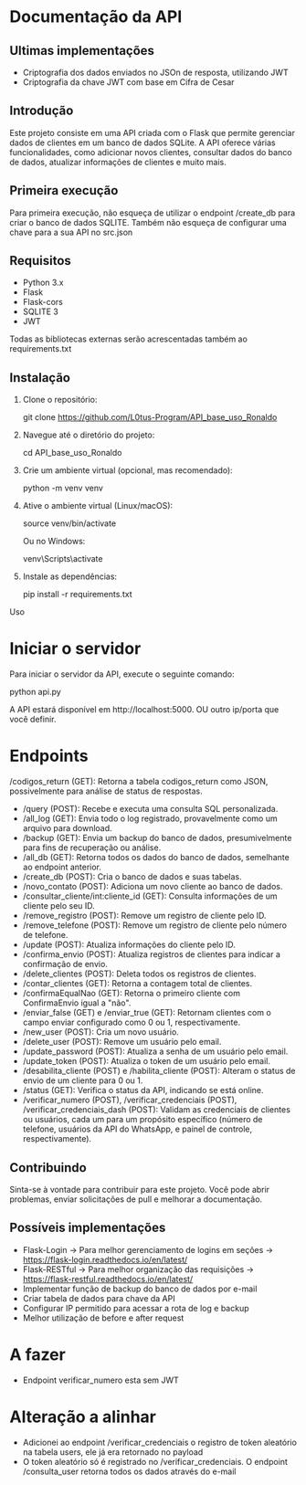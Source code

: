 # Documentação da API

## Ultimas implementações

- Criptografia dos dados enviados no JSOn de resposta, utilizando JWT
- Criptografia da chave JWT com base em Cifra de Cesar

## Introdução

Este projeto consiste em uma API criada com o Flask que permite gerenciar dados de clientes em um banco de dados SQLite. A API oferece várias funcionalidades, como adicionar novos clientes, consultar dados do banco de dados, atualizar informações de clientes e muito mais.

## Primeira execução

Para primeira execução, não esqueça de utilizar o endpoint /create_db para criar o banco de dados SQLITE.
Também não esqueça de configurar uma chave para a sua API no src.json

## Requisitos

- Python 3.x
- Flask
- Flask-cors
- SQLITE 3
- JWT
  

Todas as bibliotecas externas serão acrescentadas também ao requirements.txt

## Instalação

1. Clone o repositório:

   git clone https://github.com/L0tus-Program/API_base_uso_Ronaldo

2. Navegue até o diretório do projeto:

   cd API_base_uso_Ronaldo

3. Crie um ambiente virtual (opcional, mas recomendado):

   python -m venv venv

4. Ative o ambiente virtual (Linux/macOS):

   source venv/bin/activate

   Ou no Windows:

   venv\Scripts\activate

5. Instale as dependências:

   pip install -r requirements.txt

Uso

# Iniciar o servidor

Para iniciar o servidor da API, execute o seguinte comando:

python api.py

A API estará disponível em http://localhost:5000. OU outro ip/porta que você definir.

# Endpoints

/codigos_return (GET): Retorna a tabela codigos_return como JSON, possivelmente para análise de status de respostas.

- /query (POST): Recebe e executa uma consulta SQL personalizada.
- /all_log (GET): Envia todo o log registrado, provavelmente como um arquivo para download.
- /backup (GET): Envia um backup do banco de dados, presumivelmente para fins de recuperação ou análise.
- /all_db (GET): Retorna todos os dados do banco de dados, semelhante ao endpoint anterior.
- /create_db (POST): Cria o banco de dados e suas tabelas.
- /novo_contato (POST): Adiciona um novo cliente ao banco de dados.
- /consultar_cliente/int:cliente_id (GET): Consulta informações de um cliente pelo seu ID.
- /remove_registro (POST): Remove um registro de cliente pelo ID.
- /remove_telefone (POST): Remove um registro de cliente pelo número de telefone.
- /update (POST): Atualiza informações do cliente pelo ID.
- /confirma_envio (POST): Atualiza registros de clientes para indicar a confirmação de envio.
- /delete_clientes (POST): Deleta todos os registros de clientes.
- /contar_clientes (GET): Retorna a contagem total de clientes.
- /confirmaEqualNao (GET): Retorna o primeiro cliente com ConfirmaEnvio igual a "não".
- /enviar_false (GET) e /enviar_true (GET): Retornam clientes com o campo enviar configurado como 0 ou 1, respectivamente.
- /new_user (POST): Cria um novo usuário.
- /delete_user (POST): Remove um usuário pelo email.
- /update_password (POST): Atualiza a senha de um usuário pelo email.
- /update_token (POST): Atualiza o token de um usuário pelo email.
- /desabilita_cliente (POST) e /habilita_cliente (POST): Alteram o status de envio de um cliente para 0 ou 1.
- /status (GET): Verifica o status da API, indicando se está online.
- /verificar_numero (POST), /verificar_credenciais (POST), /verificar_credenciais_dash (POST): Validam as credenciais de clientes ou usuários, cada um para um propósito específico (número de telefone, usuários da API do WhatsApp, e painel de controle, respectivamente).
  
## Contribuindo

Sinta-se à vontade para contribuir para este projeto. Você pode abrir problemas, enviar solicitações de pull e melhorar a documentação.



## Possíveis implementações

- Flask-Login -> Para melhor gerenciamento de logins em seções -> https://flask-login.readthedocs.io/en/latest/
- Flask-RESTful -> Para melhor organização das requisições -> https://flask-restful.readthedocs.io/en/latest/
- Implementar função de backup do banco de dados por e-mail
- Criar tabela de dados para chave da API
- Configurar IP permitido para acessar a rota de log e backup
- Melhor utilização de before e after request



# A fazer





- Endpoint verificar_numero esta sem JWT


# Alteração a alinhar

- Adicionei ao endpoint /verificar_credenciais o registro de token aleatório na tabela users, ele já era retornado no payload
- O token aleatório só é registrado no /verificar_credenciais. O endpoint /consulta_user retorna todos os dados através do e-mail